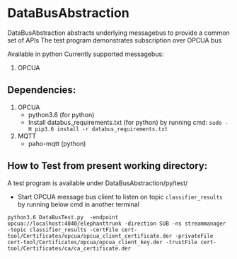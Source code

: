 # DataBusAbstraction
DataBusAbstraction abstracts underlying messagebus to provide a common set of APIs
The test program demonstrates subscription over OPCUA bus

Available in python
Currently supported messagebus:
1. OPCUA

## Dependencies:
1. OPCUA
   * python3.6 (for python)
   * Install databus_requirements.txt (for python) by running cmd: `sudo -H pip3.6 install -r databus_requirements.txt`
2. MQTT
   * paho-mqtt (python)

## How to Test from present working directory:
A test program is available under DataBusAbstraction/py/test/
  * Start OPCUA message bus client to listen on topic `classifier_results` by running below cmd in another terminal
  ```
  python3.6 DataBusTest.py  -endpoint opcua://localhost:4840/elephanttrunk -direction SUB -ns streammanager -topic classifier_results -certFile cert-tool/Certificates/opcua/opcua_client_certificate.der -privateFile cert-tool/Certificates/opcua/opcua_client_key.der -trustFile cert-tool/Certificates/ca/ca_certificate.der
  ```
